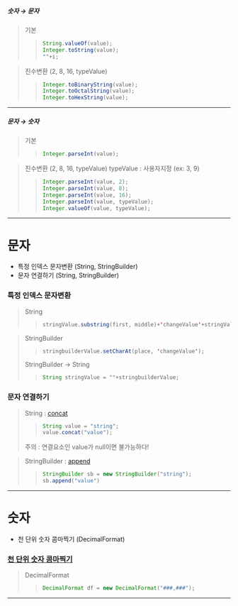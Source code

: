 ##### 숫자 → 문자
>기본
>>```java
>>String.valueOf(value);
>>Integer.toString(value);
>>""+i;
>>```

>진수변환 (2, 8, 16, typeValue)
>>```java
>>Integer.toBinaryString(value);
>>Integer.toOctalString(value);
>>Integer.toHexString(value);
>>```
---

##### 문자 → 숫자

>기본
>>```java
>>Integer.parseInt(value);
>>```

>진수변환 (2, 8, 16, typeValue)
>typeValue : 사용자지정 (ex: 3, 9)
>>```java
>>Integer.parseInt(value, 2);
>>Integer.parseInt(value, 8);
>>Integer.parseInt(value, 16);
>>Integer.parseInt(value, typeValue);
>>Integer.valueOf(value, typeValue);
>>```
---

# 문자
* 특정 인덱스 문자변환 (String, StringBuilder)
* 문자 연결하기 (String, StringBuilder)

### 특정 인덱스 문자변환

>String
>>```java
>>stringValue.substring(first, middle)+'changeValue'+stringValue.substring(middle+1,last)
>>```

>StringBuilder
>>```java
>>stringbuilderValue.setCharAt(place, 'changeValue');
>>```
>StringBuilder → String
>>```java
>>String stringValue = ""+stringbuilderValue;
>>```

### 문자 연결하기

>String : [concat](https://docs.microsoft.com/ko-kr/dotnet/api/system.string.concat?view=net-5.0)
>>```java
>>String value = "string";
>>value.concat("value");
>>```
>주의 : 연결요소인 value가 null이면 불가능하다!

>StringBuilder : [append](https://docs.microsoft.com/ko-kr/dotnet/api/system.text.stringbuilder.append?view=net-5.0)
>>```java
>>StringBuilder sb = new StringBuilder("string");
>>sb.append("value")
>>```


---

# 숫자
* 천 단위 숫자 콤마찍기 (DecimalFormat)

### [천 단위 숫자 콤마찍기](https://jamesdreaming.tistory.com/203)

> DecimalFormat 
>>```java
>>DecimalFormat df = new DecimalFormat("###,###");
>>```

---

